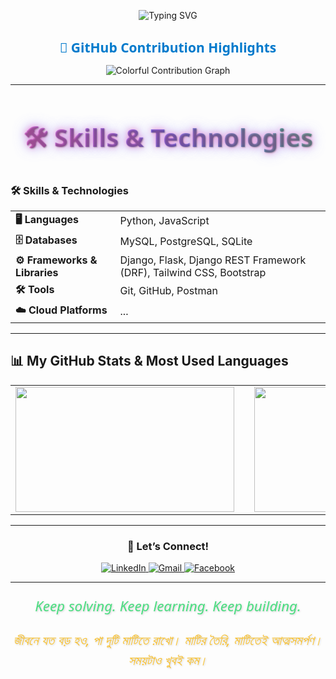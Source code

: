 <p align="center">
  <img src="https://readme-typing-svg.herokuapp.com?font=Fira+Code&size=25&duration=3000&pause=1000&color=00F700&width=435&lines=Welcome+to+my+GitHub!;Back+end+%7C+Developer+(Django);Keep+Solving+Keep+Learning" alt="Typing SVG" />
</p>

<h2 align="center" style="font-family: 'Segoe UI', Tahoma, Geneva, Verdana, sans-serif; color: #007ACC; font-weight: 700; margin-bottom: 12px;">
  🎨 GitHub Contribution Highlights
</h2>

<p align="center">
  <img src="https://github-readme-activity-graph.vercel.app/graph?username=payer10&theme=react-dark&hide_border=true" alt="Colorful Contribution Graph" />
</p>

---

<h2 align="center" style="
  font-family: 'Segoe UI', Tahoma, Geneva, Verdana, sans-serif;
  font-weight: 900;
  font-size: 2.5rem;
  background: linear-gradient(45deg, #ff6ec4, #7873f5, #4ade80);
  -webkit-background-clip: text;
  -webkit-text-fill-color: transparent;
  text-shadow: 1px 1px 2px rgba(0,0,0,0.3), 
               0 0 10px rgba(255,110,196,0.7),
               0 0 20px rgba(120,115,245,0.7);">
  🛠️ Skills & Technologies
</h2>

### 🛠️ Skills & Technologies

<table align="center">
  <tr>
    <td><strong>🖥️ Languages</strong></td>
    <td>Python, JavaScript</td>
  </tr>
  <tr>
    <td><strong>🗄️ Databases</strong></td>
    <td>MySQL, PostgreSQL, SQLite</td>
  </tr>
  <tr>
    <td><strong>⚙️ Frameworks & Libraries</strong></td>
    <td>Django, Flask, Django REST Framework (DRF), Tailwind CSS, Bootstrap</td>
  </tr>
  <tr>
    <td><strong>🛠️ Tools</strong></td>
    <td>Git, GitHub, Postman</td>
  </tr>
  <tr>
    <td><strong>☁️ Cloud Platforms</strong></td>
    <td>...</td>
  </tr>
</table>

---

## 📊 My GitHub Stats & Most Used Languages

<table align="center">
  <tr>
    <td>
      <img src="https://github-readme-stats.vercel.app/api?username=payer10&show_icons=true&theme=tokyonight&hide_border=true" width="350" height="200" />
    </td>
    <td style="width:30px;"></td>
    <td>
      <img src="https://github-readme-stats.vercel.app/api/top-langs/?username=payer10&layout=donut&theme=tokyonight&hide_border=true" width="350" height="200" />
    </td>
  </tr>
</table>

---

<h3 align="center">🎯 Let’s Connect!</h3>

<p align="center">
  <a href="https://www.linkedin.com/in/payer-ahmed-62832b37b/" target="_blank">
    <img alt="LinkedIn" src="https://img.shields.io/badge/LinkedIn-0077B5?style=for-the-badge&logo=linkedin&logoColor=white" />
  </a>
  <a href="https://github.com/Payer10" target="_blank">
    <img alt="Gmail" src="https://img.shields.io/badge/Gmail-D14836?style=for-the-badge&logo=gmail&logoColor=white" />
  </a>
  <a href="https://www.facebook.com/payer.ahmed.71271466" target="_blank">
    <img alt="Facebook" src="https://img.shields.io/badge/Facebook-1877F2?style=for-the-badge&logo=facebook&logoColor=white" />
  </a>
</p>

---

<div align="center" style="max-width: 700px; margin: auto; font-family: 'Segoe UI', Tahoma, Geneva, Verdana, sans-serif;">
  <p style="font-size: 1.4rem; font-style: italic; color: #4ADE80; text-shadow: 1px 1px 3px rgba(0, 0, 0, 0.2); margin-bottom: 1.5rem;">
    Keep solving. Keep learning. Keep building.
  </p>
  <p style="font-size: 1.3rem; font-style: italic; color: #FBBF24; text-shadow: 1px 1px 3px rgba(0, 0, 0, 0.2); line-height: 1.5;">
    জীবনে যত বড় হও, পা দুটি মাটিতে রাখো। মাটির তৈরি, মাটিতেই আত্মসমর্পণ। সময়টাও খুবই কম।
  </p>
</div>
